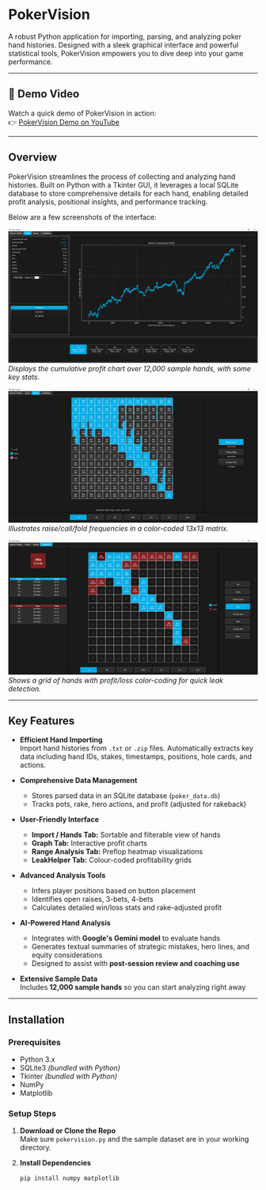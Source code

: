 # PokerVision

A robust Python application for importing, parsing, and analyzing poker hand histories. Designed with a sleek graphical interface and powerful statistical tools, PokerVision empowers you to dive deep into your game performance.

---

## 🎥 Demo Video

Watch a quick demo of PokerVision in action:  
👉 [PokerVision Demo on YouTube](https://youtu.be/lnkThdlEaV4)

---

## Overview

PokerVision streamlines the process of collecting and analyzing hand histories. Built on Python with a Tkinter GUI, it leverages a local SQLite database to store comprehensive details for each hand, enabling detailed profit analysis, positional insights, and performance tracking.

Below are a few screenshots of the interface:

![Graph Tab](Images/Graph.png "Graph Tab")  
*Displays the cumulative profit chart over 12,000 sample hands, with some key stats.*

![Range Tab - Facing Raise](Images/Range.png "Range Tab - Facing Raise")  
*Illustrates raise/call/fold frequencies in a color-coded 13x13 matrix.*

![LeakHelper Tab 1](Images/Leaks.png "LeakHelper Tab 1")  
*Shows a grid of hands with profit/loss color-coding for quick leak detection.*

---

## Key Features

- **Efficient Hand Importing**  
  Import hand histories from `.txt` or `.zip` files. Automatically extracts key data including hand IDs, stakes, timestamps, positions, hole cards, and actions.

- **Comprehensive Data Management**  
  - Stores parsed data in an SQLite database (`poker_data.db`)  
  - Tracks pots, rake, hero actions, and profit (adjusted for rakeback)

- **User-Friendly Interface**  
  - **Import / Hands Tab:** Sortable and filterable view of hands  
  - **Graph Tab:** Interactive profit charts  
  - **Range Analysis Tab:** Preflop heatmap visualizations  
  - **LeakHelper Tab:** Colour-coded profitability grids

- **Advanced Analysis Tools**  
  - Infers player positions based on button placement  
  - Identifies open raises, 3-bets, 4-bets  
  - Calculates detailed win/loss stats and rake-adjusted profit

- **AI-Powered Hand Analysis**  
  - Integrates with **Google's Gemini model** to evaluate hands  
  - Generates textual summaries of strategic mistakes, hero lines, and equity considerations  
  - Designed to assist with **post-session review and coaching use**

- **Extensive Sample Data**  
  Includes **12,000 sample hands** so you can start analyzing right away

---

## Installation

### Prerequisites
- Python 3.x  
- SQLite3 *(bundled with Python)*  
- Tkinter *(bundled with Python)*  
- NumPy  
- Matplotlib

### Setup Steps
1. **Download or Clone the Repo**  
   Make sure `pokervision.py` and the sample dataset are in your working directory.

2. **Install Dependencies**
   ```bash
   pip install numpy matplotlib
